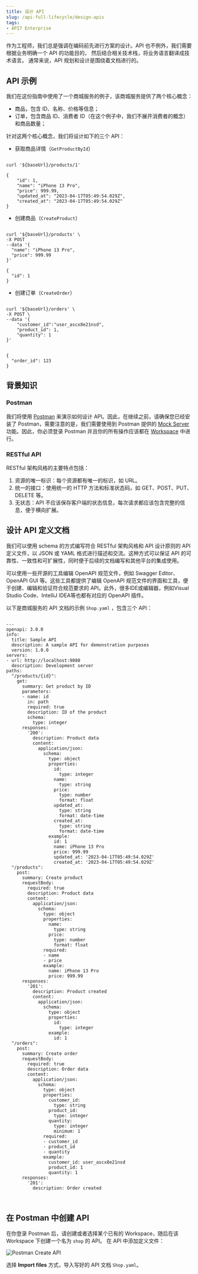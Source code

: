 ```yaml
---
title: 设计 API
slug: /api-full-lifecycle/design-apis
tags:
- API7 Enterprise
---
```


作为工程师，我们总是强调在编码前先进行方案的设计。API 也不例外，我们需要根据业务明确一个 API 的功能目的，
然后结合相关技术栈，将业务语言翻译成技术语言。 通常来说，API 规划和设计是围绕着文档进行的。 

## API 示例

我们在这份指南中使用了一个商城服务的例子，该商城服务提供了两个核心概念：

* 商品，包含 ID、名称、价格等信息；
* 订单，包含商品 ID、消费者 ID（在这个例子中，我们不展开消费者的概念）和商品数量；

针对这两个核心概念，我们将设计如下的三个 API：

* 获取商品详情（`GetProductById`）

```shell

curl '${baseUrl}/products/1' 

{
    "id": 1,
    "name": "iPhone 13 Pro",
    "price": 999.99,
    "updated_at": "2023-04-17T05:49:54.029Z",
    "created_at": "2023-04-17T05:49:54.029Z"
}

```

* 创建商品（`CreateProduct`）

```shell

curl '${baseUrl}/products' \
-X POST
--data '{
  "name": "iPhone 13 Pro",
  "price": 999.99
}'

{
  "id": 1
}

```
* 创建订单（`CreateOrder`）

```shell

curl '${baseUrl}/orders' \
-X POST \
--data '{
    "customer_id":"user_ascx8e21nsd", 
    "product_id": 1,
    "quantity": 1
}'


{
  "order_id": 123
}

```

## 背景知识

### Postman

我们将使用 [Postman](https://www.postman.com/) 来演示如何设计 API。因此，在继续之前，请确保您已经安装了 Postman，需要注意的是，我们需要使用到
Postman 提供的 [Mock Server](https://learning.postman.com/docs/designing-and-developing-your-api/mocking-data/setting-up-mock/) 功能。因此，你必须登录 Postman 并且你的所有操作应该都在 [Workspace](https://learning.postman.com/docs/collaborating-in-postman/using-workspaces/) 中进行。

### RESTful API

RESTful 架构风格的主要特点包括：
1. 资源的唯一标识：每个资源都有唯一的标识，如 URL。
2. 统一的接口：使用统一的 HTTP 方法和标准状态码，如 GET、POST、PUT、DELETE 等。
3. 无状态：API 不应该保存客户端的状态信息，每次请求都应该包含完整的信息，便于横向扩展。

## 设计 API 定义文档

我们可以使用 schema 的方式编写符合 RESTful 架构风格和 API 设计原则的 API 定义文件，以 JSON 或 YAML 格式进行描述和交流。这种方式可以保证 API 的可靠性、一致性和可扩展性，同时便于后续的文档编写和其他平台的集成使用。

可以使用一些开源的工具编辑 OpenAPI 规范文件，例如 Swagger Editor、OpenAPI GUI 等。这些工具都提供了编辑 OpenAPI 规范文件的界面和工具，便于创建、编辑和验证符合规范要求的 API。此外，很多IDE或编辑器，例如Visual Studio Code、IntelliJ IDEA等也都有对应的 OpenAPI 插件。

以下是商城服务的 API 文档的示例 `Shop.yaml` ，包含三个 API：

```shell

---
openapi: 3.0.0
info:
  title: Sample API
  description: A sample API for demonstration purposes
  version: 1.0.0
servers:
- url: http://localhost:9080
  description: Development server
paths:
  "/products/{id}":
    get:
      summary: Get product by ID
      parameters:
      - name: id
        in: path
        required: true
        description: ID of the product
        schema:
          type: integer
      responses:
        '200':
          description: Product data
          content:
            application/json:
              schema:
                type: object
                properties:
                  id:
                    type: integer
                  name:
                    type: string
                  price:
                    type: number
                    format: float
                  updated_at:
                    type: string
                    format: date-time
                  created_at:
                    type: string
                    format: date-time
                example:
                  id: 1
                  name: iPhone 13 Pro
                  price: 999.99
                  updated_at: '2023-04-17T05:49:54.029Z'
                  created_at: '2023-04-17T05:49:54.029Z'
  "/products":
    post:
      summary: Create product
      requestBody:
        required: true
        description: Product data
        content:
          application/json:
            schema:
              type: object
              properties:
                name:
                  type: string
                price:
                  type: number
                  format: float
              required:
              - name
              - price
              example:
                name: iPhone 13 Pro
                price: 999.99
      responses:
        '201':
          description: Product created
          content:
            application/json:
              schema:
                type: object
                properties:
                  id:
                    type: integer
                example:
                  id: 1
  "/orders":
    post:
      summary: Create order
      requestBody:
        required: true
        description: Order data
        content:
          application/json:
            schema:
              type: object
              properties:
                customer_id:
                  type: string
                product_id:
                  type: integer
                quantity:
                  type: integer
                  minimum: 1
              required:
              - customer_id
              - product_id
              - quantity
              example:
                customer_id: user_ascx8e21nsd
                product_id: 1
                quantity: 1
      responses:
        '201':
          description: Order created



```

## 在 Postman 中创建 API

在你登录 Postman 后，请创建或者选择某个已有的 Workspace，随后在该 Workspace 下创建一个名为 `shop` 的 API。
在 API 中添加定义文件：

![Postman Create API](https://static.apiseven.com/uploads/2023/05/21/tmcGd9HG_postmancreateapi.png)

选择 **Import files** 方式，导入写好的 API 文档 `Shop.yaml`。
